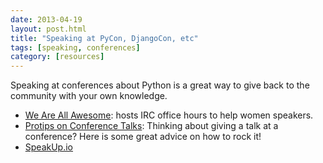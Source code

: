 ```yaml
---
date: 2013-04-19
layout: post.html
title: "Speaking at PyCon, DjangoCon, etc"
tags: [speaking, conferences]
category: [resources]
---
```


Speaking at conferences about Python is a great way to give back to the community with your own knowledge.

* [We Are All Awesome][awesome]: hosts IRC office hours to help women speakers.
* [Protips on Conference Talks][craig]: Thinking about giving a talk at a conference? Here is some great advice on how to rock it!
* [SpeakUp.io][speak]


[awesome]: http://weareallaweso.me/
[craig]: http://craigkerstiens.com/2012/06/19/pro-tips-for-conference-talks/
[speak]: http://speakup.io